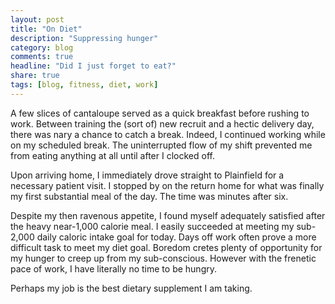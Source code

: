 ```yaml
---
layout: post
title: "On Diet"
description: "Suppressing hunger"
category: blog
comments: true
headline: "Did I just forget to eat?"
share: true
tags: [blog, fitness, diet, work]
---
```

A few slices of cantaloupe served as a quick breakfast before rushing to work.  Between training the (sort of) new recruit and a hectic delivery day, there was nary a chance to catch a break.  Indeed, I continued working while on my scheduled break.  The uninterrupted flow of my shift prevented me from eating anything at all until after I clocked off.

Upon arriving home, I immediately drove straight to Plainfield for a necessary patient visit.  I stopped by on the return home for what was finally my first substantial meal of the day.  The time was minutes after six.

Despite my then ravenous appetite, I found myself adequately satisfied after the heavy near-1,000 calorie meal.  I easily succeeded at meeting my sub-2,000 daily caloric intake goal for today.  Days off work often prove a more difficult task to meet my diet goal.  Boredom cretes plenty of opportunity for my hunger to creep up from my sub-conscious.  However with the frenetic pace of work, I have literally no time to be hungry.

Perhaps my job is the best dietary supplement I am taking.  
